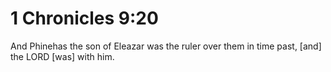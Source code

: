# 1 Chronicles 9:20

And Phinehas the son of Eleazar was the ruler over them in time past, [and] the LORD [was] with him.